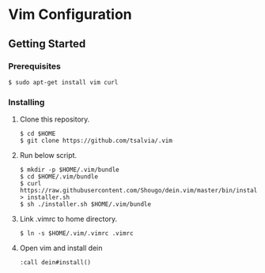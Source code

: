# Vim Configuration

## Getting Started

### Prerequisites

```bash:
$ sudo apt-get install vim curl
```

### Installing

1. Clone this repository.

   ```bash:
   $ cd $HOME
   $ git clone https://github.com/tsalvia/.vim
   ```

1. Run below script.

   ```bash:
   $ mkdir -p $HOME/.vim/bundle
   $ cd $HOME/.vim/bundle
   $ curl https://raw.githubusercontent.com/Shougo/dein.vim/master/bin/installer.sh > installer.sh
   $ sh ./installer.sh $HOME/.vim/bundle
   ```

1. Link .vimrc to home directory.

   ```bash:
   $ ln -s $HOME/.vim/.vimrc .vimrc
   ```

1. Open vim and install dein

   ```bash:
   :call dein#install()
   ```